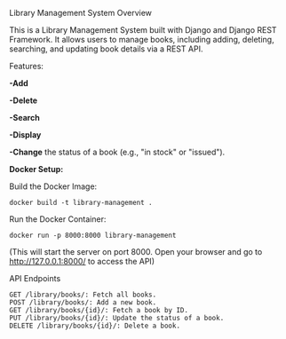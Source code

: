 Library Management System
Overview

This is a Library Management System built with Django and Django REST Framework. It allows users to manage books, including adding, deleting, searching, and updating book details via a REST API.

Features:

**-Add**

**-Delete**

**-Search**

**-Display**

**-Change** the status of a book (e.g., "in stock" or "issued").


**Docker Setup:**

Build the Docker Image:

    docker build -t library-management .

Run the Docker Container:

    docker run -p 8000:8000 library-management

(This will start the server on port 8000.
Open your browser and go to http://127.0.0.1:8000/ to access the API)


API Endpoints

    GET /library/books/: Fetch all books.
    POST /library/books/: Add a new book.
    GET /library/books/{id}/: Fetch a book by ID.
    PUT /library/books/{id}/: Update the status of a book.
    DELETE /library/books/{id}/: Delete a book.
